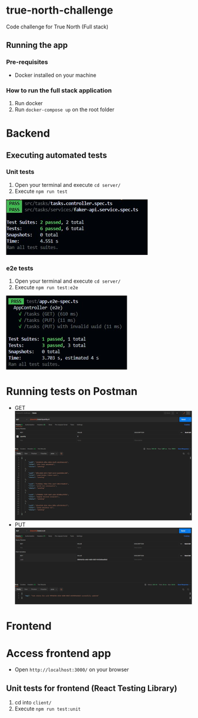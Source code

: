 # true-north-challenge
Code challenge for True North (Full stack)

## Running the app

### Pre-requisites
* Docker installed on your machine

### How to run the full stack application
1. Run docker
2. Run `docker-compose up` on the root folder

# Backend

## Executing automated tests

### Unit tests
1. Open your terminal and execute `cd server/`
2. Execute `npm run test`

![Unit tests](/images/unit-test.jpg?raw=true "Unit tests result")

### e2e tests

1. Open your terminal and execute `cd server/`
2. Execute `npm run test:e2e`

![e2e tests](/images/e2e-test.jpg?raw=true "e2e tests result")

# Running tests on Postman

* GET
![GET](/images/GET.jpg?raw=true "GET request")
* PUT
![PUT](/images/PUT.jpg?raw=true "PUT request")

# Frontend

# Access frontend app
- Open `http://localhost:3000/` on your browser

## Unit tests for frontend (React Testing Library)
1. cd into `client/`
2. Execute `npm run test:unit`